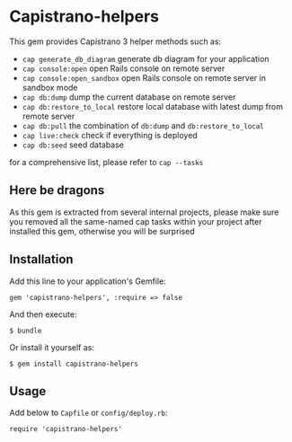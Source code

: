 # Capistrano-helpers

This gem provides Capistrano 3 helper methods such as:

- `cap generate_db_diagram` generate db diagram for your application
- `cap console:open` open Rails console on remote server
- `cap console:open_sandbox` open Rails console on remote server in sandbox mode
- `cap db:dump` dump the current database on remote server
- `cap db:restore_to_local` restore local database with latest dump from remote server
- `cap db:pull` the combination of `db:dump` and `db:restore_to_local`
- `cap live:check` check if everything is deployed
- `cap db:seed` seed database

for a comprehensive list, please refer to `cap --tasks`

## Here be dragons

As this gem is extracted from several internal projects, please make sure you removed all the same-named cap tasks 
within your project after installed this gem, otherwise you will be surprised

## Installation

Add this line to your application's Gemfile:

    gem 'capistrano-helpers', :require => false

And then execute:

    $ bundle

Or install it yourself as:

    $ gem install capistrano-helpers

## Usage

Add below to `Capfile` or `config/deploy.rb`:

    require 'capistrano-helpers'
